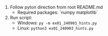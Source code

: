 1. Follow pyton direction from root README.md
    - Required packages: ´numpy matplotlib´
2. Run script:
    - Windows: `py -m ex01_240903_hints.py`
    - Linux: `python3 ex01_240903_hints.py`
